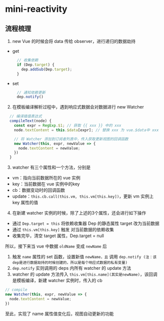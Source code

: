 # mini-reactivity

## 流程梳理

1. new Vue 的时候会将 data 传给 observer，进行递归的数据劫持
  - get
    ```js
      // 收集依赖
      if (Dep.target) {
        dep.addSub(Dep.target);
      }
    ```
  - set
    ```js
      // 通知依赖更新
      dep.notify()
    ```

2. 在模板编译解析过程中，遇到响应式数据会对数据进行 new Watcher
  ```js
    // 编译插值表达式
    compileText(node) {
      const expr = RegExp.$1; // 获取 {{ xxx }} 中的 xxx
      node.textContent = this.$data[expr]; // 替换 xxx 为 vue.$data中 xxx 属性的值

      // 将 Watcher 添加到订阅者列表中，传入获取更新视图的回调函数
      new Watcher(this, expr, newValue => {
        node.textContent = newValue;
      })
    }
  ```

3. watcher 有三个属性和一个方法，分别是
  - vm：指向当前数据所在的 vue 实例
  - key：当前数据在 vue 实例中的key
  - cb：数据变动时的回调函数
  - update：`this.cb.call(this.vm, this.vm[this.key])`，更新 vm 实例上 key 属性的值

4. 在新建 watcher 实例的时候，除了上述的3个属性，还会进行如下操作
  - 通过 `Dep.target = this` 将依赖收集器 Dep 的静态属性 target 改为当前数据
  - 通过 `this.vm[this.key]` 触发 对当前数据的依赖收集
  - 收集完毕，清空 target 属性，Dep.target = null



所以，接下来当 vue 中数据 `oldName` 变成 `newName` 后

1. 触发 `name` 属性的 set 函数，设置新值 `newName，且` 调用 `dep.notify (注：该dep是进行数据劫持的时候创建的，所以是每个响应式数据的私有变量)`
2. `dep.notify` 实则调用的 deps 内所有 watcher 的 update 方法
3. watcher 的 update 方法传入 `this.vm[this.name](其实是newName)`，该回调是模板编译，新建 watcher 实例时，传入的 cb

```js
// compile
new Watcher(this, expr, newValue => {
  node.textContent = newValue;
})
```

至此，实现了 name 属性值变化后，视图自动更新的功能
